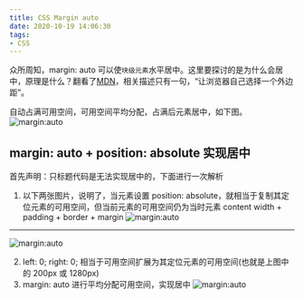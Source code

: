 ```yaml
---
title: CSS Margin auto
date: 2020-10-19 14:06:30
tags:
- CSS
---
```


众所周知，margin: auto 可以使`块级元素`水平居中。这里要探讨的是为什么会居中，原理是什么？翻看了[MDN](https://wiki.developer.mozilla.org/zh-CN/docs/Web/CSS/margin)，相关描述只有一句，“让浏览器自己选择一个外边距”。

自动占满可用空间，可用空间平均分配，占满后元素居中，如下图。
![margin:auto](/images/css/margin-auto-1.jpg)

<!--more-->

## margin: auto + position: absolute 实现居中
首先声明：只标题代码是无法实现居中的，下面进行一次解析

1.  以下两张图片，说明了，当元素设置 position: absolute，就相当于复制其定位元素的可用空间，但当前元素的可用空间仍为当时元素 content width + padding + border + margin
![margin:auto](/images/css/margin-auto-2.jpg)
---
![margin:auto](/images/css/margin-auto-3.jpg)

2.  left: 0; right: 0; 相当于可用空间扩展为其定位元素的可用空间(也就是上图中的 200px 或 1280px)
3.  margin: auto 进行平均分配可用空间，实现居中
![margin:auto](/images/css/margin-auto-4.jpg)
